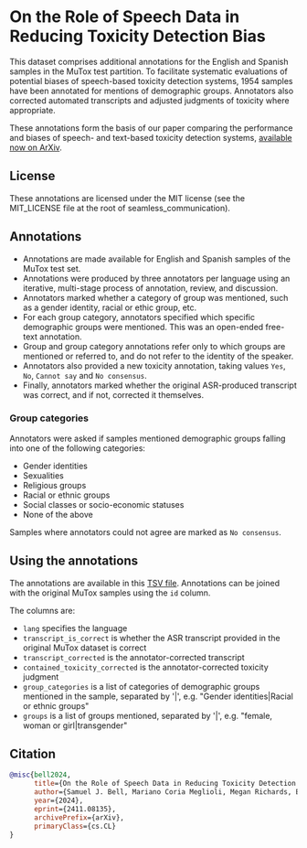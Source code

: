 # On the Role of Speech Data in Reducing Toxicity Detection Bias

This dataset comprises additional annotations for the English and Spanish samples in the
MuTox test partition. To facilitate systematic evaluations of potential biases of speech-based
toxicity detection systems, 1954 samples have been annotated for mentions of demographic groups.
Annotators also corrected automated transcripts and adjusted judgments of toxicity where appropriate. 

These annotations form the basis of our paper comparing the performance and biases of speech- and text-based toxicity
detection systems, [available now on ArXiv](https://arxiv.org/abs/2411.08135). 

## License

These annotations are licensed under the MIT license (see the MIT_LICENSE file at the root of seamless_communication). 

## Annotations

* Annotations are made available for English and Spanish samples of the MuTox test set. 
* Annotations were produced by three annotators per language using an iterative, multi-stage process of annotation, review, and discussion.
* Annotators marked whether a category of group was mentioned, such as a gender identity, racial or ethic group, etc. 
* For each group category, annotators specified which specific demographic groups were mentioned. This was an open-ended free-text annotation.
* Group and group category annotations refer only to which groups are mentioned or referred to, and do not refer to the identity of the speaker. 
* Annotators also provided a new toxicity annotation, taking values `Yes`, `No`, `Cannot say` and `No consensus`.
* Finally, annotators marked whether the original ASR-produced transcript was correct, and if not, corrected it themselves.

### Group categories

Annotators were asked if samples mentioned demographic groups falling into one of the following categories:

* Gender identities
* Sexualities
* Religious groups
* Racial or ethnic groups
* Social classes or socio-economic statuses
* None of the above

Samples where annotators could not agree are marked as `No consensus`.

## Using the annotations

The annotations are available in this [TSV file](https://dl.fbaipublicfiles.com/seamless/datasets/mutox_group_annotations_v1.tsv).
Annotations can be joined with the original MuTox samples using the `id` column.

The columns are:
* `lang` specifies the language
* `transcript_is_correct` is whether the ASR transcript provided in the original MuTox dataset is correct
* `transcript_corrected` is the annotator-corrected transcript
* `contained_toxicity_corrected` is the annotator-corrected toxicity judgment
* `group_categories` is a list of categories of demographic groups mentioned in the sample, separated by '|', e.g. "Gender identities|Racial or ethnic groups"
* `groups` is a list of groups mentioned, separated by '|', e.g. "female, woman or girl|transgender"

## Citation

```bibtex 
@misc{bell2024,
      title={On the Role of Speech Data in Reducing Toxicity Detection Bias}
      author={Samuel J. Bell, Mariano Coria Meglioli, Megan Richards, Eduardo Sánchez, Christophe Ropers, Skyler Wang, Adina Williams, Levent Sagun, Marta R. Costa-jussà},
      year={2024},
      eprint={2411.08135},
      archivePrefix={arXiv},
      primaryClass={cs.CL}
}
```



